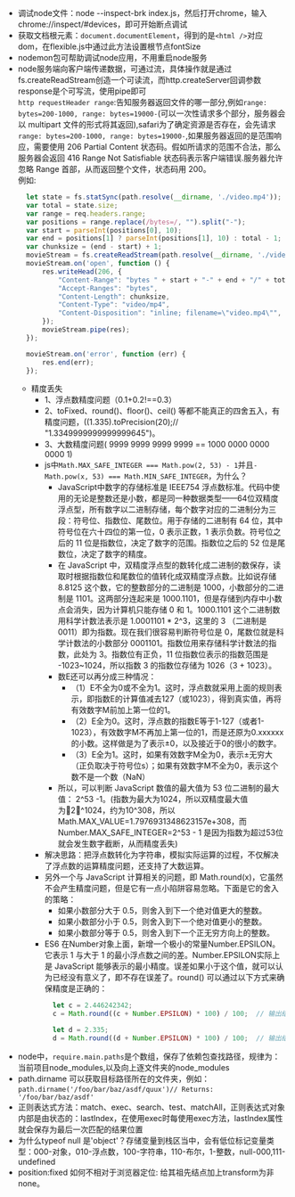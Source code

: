 - 调试node文件：node --inspect-brk index.js，然后打开chrome，输入chrome://inspect/#devices，即可开始断点调试
- 获取文档根元素：`document.documentElement`，得到的是`<html />`对应dom，在flexible.js中通过此方法设置根节点fontSize
- nodemon包可帮助调试node应用，不用重启node服务
- node服务端向客户端传递数据，可通过流，具体操作就是通过fs.createReadStream创造一个可读流，而http.createServer回调参数response是个可写流，使用pipe即可\
  `http requestHeader range`:告知服务器返回文件的哪一部分,例如`range: bytes=200-1000, range: bytes=19000-`(可以一次性请求多个部分，服务器会以 multipart 文件的形式将其返回),safari为了确定资源是否存在，会先请求`range: bytes=200-1000, range: bytes=19000-`,如果服务器返回的是范围响应，需要使用 206 Partial Content 状态码。假如所请求的范围不合法，那么服务器会返回  416 Range Not Satisfiable 状态码表示客户端错误.服务器允许忽略  Range  首部，从而返回整个文件，状态码用 200。\
  例如:
  ```javascript
    let state = fs.statSync(path.resolve(__dirname, './video.mp4'));
    var total = state.size;
    var range = req.headers.range;
    var positions = range.replace(/bytes=/, "").split("-");
    var start = parseInt(positions[0], 10);
    var end = positions[1] ? parseInt(positions[1], 10) : total - 1;
    var chunksize = (end - start) + 1;
    movieStream = fs.createReadStream(path.resolve(__dirname, './video.mp4'), { start, end });
    movieStream.on('open', function () {
        res.writeHead(206, {
            "Content-Range": "bytes " + start + "-" + end + "/" + total,
            "Accept-Ranges": "bytes",
            "Content-Length": chunksize,
            "Content-Type": "video/mp4",
            "Content-Disposition": "inline; filename=\"video.mp4\"",
        });
        movieStream.pipe(res);
    });

    movieStream.on('error', function (err) {
        res.end(err);
    });
  ```
  - 精度丢失
    - 1、浮点数精度问题（0.1+0.2!==0.3）
    - 2、toFixed、round()、floor()、ceil() 等都不能真正的四舍五入，有精度问题，((1.335).toPrecision(20);// "1.3349999999999999645")。
    - 3、大数精度问题( 9999 9999 9999 9999 == 1000 0000 0000 0000 1)
    - js中`Math.MAX_SAFE_INTEGER === Math.pow(2, 53) - 1`并且`-Math.pow(x, 53) === Math.MIN_SAFE_INTEGER`，为什么？
      - JavaScript中数字的存储标准是 IEEE754 浮点数标准。代码中使用的无论是整数还是小数，都是同一种数据类型——64位双精度浮点型，所有数字以二进制存储，每个数字对应的二进制分为三段：符号位、指数位、尾数位。用于存储的二进制有 64 位，其中符号位在六十四位的第一位，0 表示正数，1 表示负数。符号位之后的 11 位是指数位，决定了数字的范围。指数位之后的 52 位是尾数位，决定了数字的精度。
      - 在 JavaScript 中，双精度浮点型的数转化成二进制的数保存，读取时根据指数位和尾数位的值转化成双精度浮点数。比如说存储8.8125 这个数，它的整数部分的二进制是 1000，小数部分的二进制是 1101。这两部分连起来是 1000.1101，但是存储到内存中小数点会消失，因为计算机只能存储 0 和 1。1000.1101 这个二进制数用科学计数法表示是 1.0001101 * 2^3，这里的 3 （二进制是 0011）即为指数。现在我们很容易判断符号位是 0，尾数位就是科学计数法的小数部分 0001101。指数位用来存储科学计数法的指数，此处为 3。指数位有正负，11 位指数位表示的指数范围是 -1023~1024，所以指数 3 的指数位存储为 1026（3 + 1023）。
      - 数E还可以再分成三种情况：
        - （1）E不全为0或不全为1。这时，浮点数就采用上面的规则表示，即指数E的计算值减去127（或1023），得到真实值，再将有效数字M前加上第一位的1。
        - （2）E全为0。这时，浮点数的指数E等于1-127（或者1-1023），有效数字M不再加上第一位的1，而是还原为0.xxxxxx的小数。这样做是为了表示±0，以及接近于0的很小的数字。
        - （3）E全为1。这时，如果有效数字M全为0，表示±无穷大（正负取决于符号位s）；如果有效数字M不全为0，表示这个数不是一个数（NaN）
      - 所以，可以判断 JavaScript 数值的最大值为 53 位二进制的最大值： 2^53 -1。(指数为最大为1024，所以双精度最大值为2^1024，约为10^308，所以Math.MAX_VALUE=1.7976931348623157e+308，而Number.MAX_SAFE_INTEGER=2^53 - 1 是因为指数为超过53位就会发生数字截断，从而精度丢失)
    - 解决思路：把浮点数转化为字符串，模拟实际运算的过程，不仅解决了浮点数的运算精度问题，还支持了大数运算。
    - 另外一个与 JavaScript 计算相关的问题，即 Math.round(x)，它虽然不会产生精度问题，但是它有一点小陷阱容易忽略。下面是它的舍入的策略：
      - 如果小数部分大于 0.5，则舍入到下一个绝对值更大的整数。
      - 如果小数部分小于 0.5，则舍入到下一个绝对值更小的整数。
      - 如果小数部分等于 0.5，则舍入到下一个正无穷方向上的整数。
    - ES6 在Number对象上面，新增一个极小的常量Number.EPSILON。它表示 1 与大于 1 的最小浮点数之间的差。Number.EPSILON实际上是 JavaScript 能够表示的最小精度。误差如果小于这个值，就可以认为已经没有意义了，即不存在误差了。round() 可以通过以下方式来确保精度是正确的：
      ```javascript
        let c = 2.446242342;
        c = Math.round((c + Number.EPSILON) * 100) / 100;  // 输出结果为 2.45

        let d = 2.335;
        d = Math.round((d + Number.EPSILON) * 100) / 100;  // 输出结果为 2.34
      ```
- node中，`require.main.paths`是个数组，保存了依赖包查找路径，规律为：当前项目node_modules,以及向上逐文件夹的node_modules
- path.dirname 可以获取目标路径所在的文件夹，例如： `path.dirname('/foo/bar/baz/asdf/quux')// Returns: '/foo/bar/baz/asdf'`
- 正则表达式方法：match、exec、search、test、matchAll，正则表达式对象内部是由状态的：lastIndex，在使用exec时每使用exec方法，lastIndex属性就会保存为最后一次匹配的结果位置
- 为什么typeof null 是'object'？存储变量到栈区当中，会有低位标记变量类型：000-对象，010-浮点数，100-字符串，110-布尔，1-整数，null-000,111-undefined
- position:fixed 如何不相对于浏览器定位: 给其祖先结点加上transform为非none。